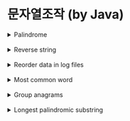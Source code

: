 # 문자열조작 (by Java)


<details>
    <summary>Palindrome</summary>

<br>

팰린드롬이란?

앞뒤가 똑같은 문장이나 단어로 뒤집어도 동일한 말이 되는 단어나 문장을 의미한다.

**문제 : 문자열이 팰린드롬인지 확인하라**

<처음 풀기>

```java
class Solution
{
    public Boolean solution(String s)
    {
	s = s.replaceAll("[^a-z0-9]", "");
        int md = str.length()/2;

        String first = str.substring(0,md+1);
        String second = str.substring(md);
        String reverseSecond = "";

        for (int i = second.length()-1 ; i >=0 ; i-- )
            reverseSecond+=second.charAt(i);

        return first.equals(reverseSecond);
    }
}

```
        <설명>
        1. a-z, 0-1 이 아닌 문자는 제거한다.
        2. 입력받은 문자열의 중간을 기준으로 문자열 앞과 뒤 2부분으로 자른다.
        3. 앞부분과 뒤부분을 reverse하여 비교하여 동일하면 true를 반환한다.

<다른 풀이>

```java
class Solution
{
    public int solution(String s)
   {
     s = s.replaceAll("[^a-z0-9]", "");
     int j = s.length()-1;
     for(int i =0 ; i < s.length(); i++ , j--)
         if(s.charAt(i) != s.charAt(j))
            return false;

        return true;
    }
}

```

</details>

<br>

<details>
    <summary>Reverse string</summary>

<br>    

문자열 뒤집기란?

입력받은 문자열을 뒤집어 반환한다.

**문제 : 입력받은 문자열을 뒤집어 반환하라**

<처음 풀기>

```java
class Solution
{
    public String solution(String s)
    {
	     String result = "";

        for (int i = s.length()-1; i>=0; i--)
            result += String.valueOf(s.charAt(i));

        return result;
    }
}


        <설명>
        1. 입력받은 문자열의 맨뒤 인덱스부터 차례로 새로운 문자열에 추가한다.
        => 시간 복잡도 O(n)
        
    
```

<다른 풀이>

java.lang.StringBuffer 클래스의 reverse() 메소드 사용

```java
class Solution
{
    public String solution(String s)
    {
	StringBuilder sb = new StringBuilder(s);
        return sb.reverse().toString();
    }
}

```
        <설명>
        1. StringBuilder 라이브러리의 reverse 메소드를 통해 뒤집는다.
        => 시간복잡도는 O(n)

>⇒ StringBuilder → 비동기 (StringBuffer 보다 효율적이고 빠름, but 멀티 스레드의 동기 보장하지 않음)

>⇒ StringBuffer → 동기

</details>

<br>

<details>
    <summary>Reorder data in log files</summary>

<br>

**문제 : 로그 재정렬 하라.**

<기준>
<br>
1.로그 가장 앞 부분은 식별자
<br>
2.문자로 구성된 로그가 숫자 로그보다 앞에 온다.
<br>
3.식별자는 순서에 영향을 끼치지 않지만,문자가 동일할 경우 식별자 순으로 한다.
<br>
4.숫자 로그는 입력 순서대로 한다.

```java
class Solution
{
    public String[] solution(String []log)
    {
	List<String> letters = new ArrayList<>();
        List<String> digits = new ArrayList<>();

    for(int i=0; i<log.length; i++){
        if (log[i].split(" ")[1].chars().allMatch(Character::isDigit)){
            digits.add(log[i]);
        }
        else {

            letters.add(log[i]);
        }

    }

        Collections.sort(letters, new Comparator<String>() {
            @Override
            public int compare(String o1, String o2) {
                if(o1.split(" ")[1] == o2.split(" ")[1])
                    return o1.split(" ")[0].compareTo(o2.split(" ")[0]);
                else{
                    return o1.split(" ")[1].compareTo(o2.split(" ")[1]);
                }
            }
        });

        List<String> result = new ArrayList<>();
        result.addAll(letters);
        result.addAll(digits);
	
        return result.toArray(new String[result.size()]);
	}
}

```
        <설명>
        1. 입력받은 로그를 쪼개어 1번째 인덱스가 숫자 문자에 따라 각각의 리스트에 저장한다.
        2. 쪼갠 로그의 1번째 인덱스가 문자인 리스트에서 1번째 인덱스값이 동일할경우 0번째 식별자를 통해 비교하고 1번째 인덱스가 동일하지 않을경우 1번째 인덱스 기준으로 정렬한다.
        3. 정렬한 문자 리스트와 숫자 리스트를 합쳐 배열로 반환한다.

</details>

<br>

<details>
    <summary>Most common word</summary>

<br>

**문제 : 금지된 단어를 제외한 가장 흔하게 등장하는 단어를 출력하라**

<처음 풀이>

```java
class Solution
{
    public String solution(String s, String[] banned)
    {
		    Map<String, Integer> counter = new HashMap<>();

        String str = s.replaceAll("[^A-Za-z0-9\\s]", "").toLowerCase();

        for(int i =0; i<banned.length; i++)
            str = str.replaceAll(" "+banned[i],"");

        String[] words = str.split(" ");

        for(int i=0; i< words.length;i++){
            if(counter.containsKey(words[i]))
                counter.put(words[i],counter.get(words[i])+1);
            else
                counter.put(words[i],1);
        }

        return Collections.max(counter.entrySet(), Map.Entry.comparingByValue()).getKey();
    }
}
```
        <설명>
        1. 알파벳 , 숫자, 공백 외 다른 문자들은 제거한다.
        2. 이후 문자열에서 금지된 단어를 삭제한다.
        3. 이후 공백을 기준으로 쪼개어 단어를 키와 횟수를 값으로 map에 저장한다.
        4. map의 값인 횟수중 최대값을 찾고 최대값의 키를 뽑아 반환한다.

</details>

<br>

<details>
    <summary>Group anagrams</summary>
    
‘애너그램’ 이란?

일종의 언어유희로 문자열 재배열하여 다른 뜻을 가진 단어로 바꾸는 것을 의미한다.

**문제 : 문자열 배열을 받아 애너그램 단위로 그룹핑 하라.**

<처음 풀이>

```java
class Solution
{
    public List<List<String>> solution(String[] s)
    {
	    List<List<String>> result = new ArrayList<>();
            Map<String, List<Integer>> map = new HashMap<>();

        for(int i=0; i<s.length;i++){
            char[] chars = s[i].toCharArray();
            Arrays.sort(chars);
            String sortedWord = String.valueOf(chars);
            if(map.containsKey(sortedWord))
                map.get(sortedWord).add(i);
            else
                map.put(sortedWord,new ArrayList<>(Arrays.asList(i)));
        }

        Set<String> set = map.keySet();
        for (String key : set) {
            List<Integer> integers = map.get(key);
            List<String> list = new ArrayList<>();
            for (Integer index : integers) {
                list.add(s[index]);
            }
            result.add(list);
        }

        return result;
    }
}
```
        <설명>
        1. 입력받은 배열의 요소 하나씩 뽑아 정렬한다.
        2. map에 키는 정렬된 문자열, 값은 배열의 요소 인덱스 번호가 저장된 리스트를 저장한되 동일 정렬문자키가 있다면 값으로 저장된 리스트에 요소의 배열 인덱스 번호를 저장한다.
        => 키 - 정렬된 단어, 값 - 리스트 (원래 단어가 저장된 배열의 인덱스 번호)
        3. map의 키셋에서 키에 상응하는 리스트의 인덱스 번호로 결과 리스트에 그룹핑하여 저장한다.
        4. 저장한 결과 리스트를 반환

<다른 풀이>

```java
class Solution {
    public List<List<String>> groupAnagrams(String[] strs) {
        if (strs.length == 0) return new ArrayList();
        Map<String, List> ans = new HashMap<String, List>();
        for (String s : strs) {
            char[] ca = s.toCharArray();
            Arrays.sort(ca);
            String key = String.valueOf(ca);
            if (!ans.containsKey(key)) ans.put(key, new ArrayList());
            ans.get(key).add(s);
        }
        return new ArrayList(ans.values());
    }
}
```

</details>

<br>

<details>
    <summary>Longest palindromic substring</summary>
    
<br>

```java
class Solution
{

    public int solution(String s){
    
	if (s == null || s.length() < 1) return "";
        int start = 0, end = 0;
        for (int i = 0; i < s.length(); i++) {
            int len1 = expandAroundCenter(s, i, i);
            int len2 = expandAroundCenter(s, i, i + 1);
            int len = Math.max(len1, len2);
            if (len > end - start) {
                start = i - (len - 1) / 2;
                end = i + len / 2;
            }
        }
        return s.substring(start, end + 1);
 
    }

     private static int expandAroundCenter(String s, int left, int right) {
	        int L = left, R = right;
	        while (L >= 0 && R < s.length() && s.charAt(L) == s.charAt(R)) {
	            L--;
	            R++;
	        }
	        return R - L - 1;
	    }
	}
```

    
</details>

<br>

